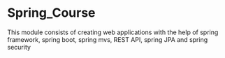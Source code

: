 # Spring_Course

This module consists of creating web applications with the help of spring framework, spring boot, spring mvs, REST API, spring JPA and spring security
